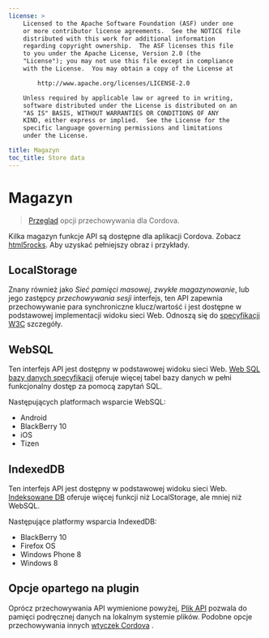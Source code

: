 ```yaml
---
license: >
    Licensed to the Apache Software Foundation (ASF) under one
    or more contributor license agreements.  See the NOTICE file
    distributed with this work for additional information
    regarding copyright ownership.  The ASF licenses this file
    to you under the Apache License, Version 2.0 (the
    "License"); you may not use this file except in compliance
    with the License.  You may obtain a copy of the License at

        http://www.apache.org/licenses/LICENSE-2.0

    Unless required by applicable law or agreed to in writing,
    software distributed under the License is distributed on an
    "AS IS" BASIS, WITHOUT WARRANTIES OR CONDITIONS OF ANY
    KIND, either express or implied.  See the License for the
    specific language governing permissions and limitations
    under the License.

title: Magazyn
toc_title: Store data
---
```


# Magazyn

> [Przegląd](../../guide/overview/index.html) opcji przechowywania dla Cordova.

Kilka magazyn funkcje API są dostępne dla aplikacji Cordova. Zobacz [html5rocks][1]. Aby uzyskać pełniejszy obraz i przykłady.

 [1]: http://www.html5rocks.com/en/features/storage

## LocalStorage

Znany również jako *Sieć pamięci masowej*, *zwykłe magazynowanie*, lub jego zastępcy *przechowywania sesji* interfejs, ten API zapewnia przechowywanie para synchroniczne klucz/wartość i jest dostępne w podstawowej implementacji widoku sieci Web. Odnoszą się do [specyfikacji W3C][2] szczegóły.

 [2]: http://www.w3.org/TR/webstorage/

## WebSQL

Ten interfejs API jest dostępny w podstawowej widoku sieci Web. [Web SQL bazy danych specyfikacji][3] oferuje więcej tabel bazy danych w pełni funkcjonalny dostęp za pomocą zapytań SQL.

 [3]: http://dev.w3.org/html5/webdatabase/

Następujących platformach wsparcie WebSQL:

*   Android
*   BlackBerry 10
*   iOS
*   Tizen

## IndexedDB

Ten interfejs API jest dostępny w podstawowej widoku sieci Web. [Indeksowane DB][4] oferuje więcej funkcji niż LocalStorage, ale mniej niż WebSQL.

 [4]: http://www.w3.org/TR/IndexedDB/

Następujące platformy wsparcia IndexedDB:

*   BlackBerry 10
*   Firefox OS
*   Windows Phone 8
*   Windows 8

## Opcje opartego na plugin

Oprócz przechowywania API wymienione powyżej, [Plik API][5] pozwala do pamięci podręcznej danych na lokalnym systemie plików. Podobne opcje przechowywania innych [wtyczek Cordova][6] .

 [5]: https://github.com/apache/cordova-plugin-file/blob/master/doc/index.md
 [6]: http://plugins.cordova.io/